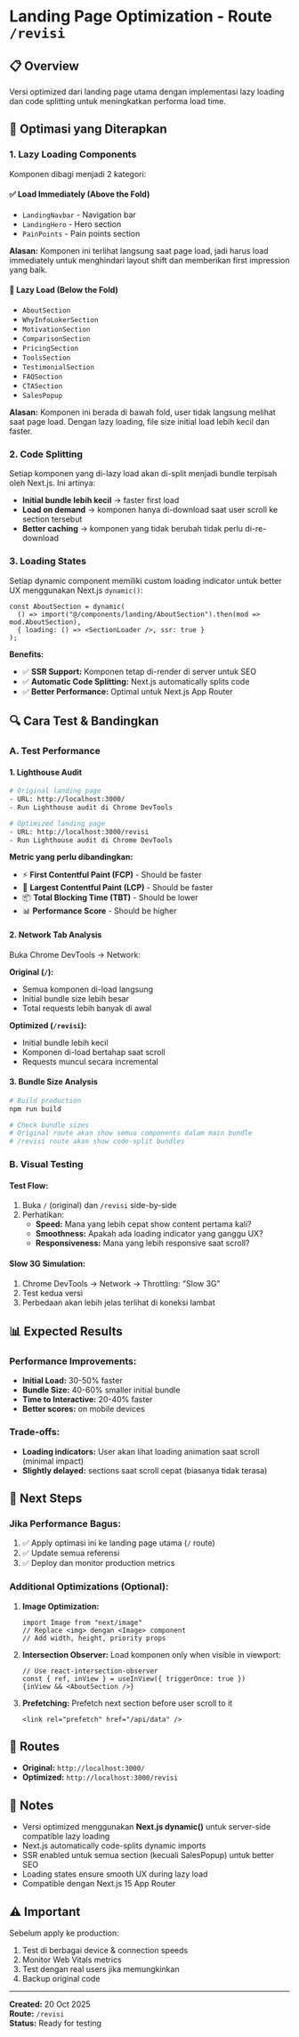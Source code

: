 # Landing Page Optimization - Route `/revisi`

## 📋 Overview
Versi optimized dari landing page utama dengan implementasi lazy loading dan code splitting untuk meningkatkan performa load time.

## 🚀 Optimasi yang Diterapkan

### 1. **Lazy Loading Components**
Komponen dibagi menjadi 2 kategori:

#### ✅ Load Immediately (Above the Fold)
- `LandingNavbar` - Navigation bar
- `LandingHero` - Hero section
- `PainPoints` - Pain points section

**Alasan:** Komponen ini terlihat langsung saat page load, jadi harus load immediately untuk menghindari layout shift dan memberikan first impression yang baik.

#### 🔄 Lazy Load (Below the Fold)
- `AboutSection`
- `WhyInfoLokerSection`
- `MotivationSection`
- `ComparisonSection`
- `PricingSection`
- `ToolsSection`
- `TestimonialSection`
- `FAQSection`
- `CTASection`
- `SalesPopup`

**Alasan:** Komponen ini berada di bawah fold, user tidak langsung melihat saat page load. Dengan lazy loading, file size initial load lebih kecil dan faster.

### 2. **Code Splitting**
Setiap komponen yang di-lazy load akan di-split menjadi bundle terpisah oleh Next.js. Ini artinya:
- **Initial bundle lebih kecil** → faster first load
- **Load on demand** → komponen hanya di-download saat user scroll ke section tersebut
- **Better caching** → komponen yang tidak berubah tidak perlu di-re-download

### 3. **Loading States**
Setiap dynamic component memiliki custom loading indicator untuk better UX menggunakan Next.js `dynamic()`:
```tsx
const AboutSection = dynamic(
  () => import("@/components/landing/AboutSection").then(mod => mod.AboutSection),
  { loading: () => <SectionLoader />, ssr: true }
);
```

**Benefits:**
- ✅ **SSR Support:** Komponen tetap di-render di server untuk SEO
- ✅ **Automatic Code Splitting:** Next.js automatically splits code
- ✅ **Better Performance:** Optimal untuk Next.js App Router

## 🔍 Cara Test & Bandingkan

### A. Test Performance

#### 1. **Lighthouse Audit**
```bash
# Original landing page
- URL: http://localhost:3000/
- Run Lighthouse audit di Chrome DevTools

# Optimized landing page  
- URL: http://localhost:3000/revisi
- Run Lighthouse audit di Chrome DevTools
```

**Metric yang perlu dibandingkan:**
- ⚡ **First Contentful Paint (FCP)** - Should be faster
- 🎨 **Largest Contentful Paint (LCP)** - Should be faster  
- 📦 **Total Blocking Time (TBT)** - Should be lower
- 📊 **Performance Score** - Should be higher

#### 2. **Network Tab Analysis**
Buka Chrome DevTools → Network:

**Original (`/`):**
- Semua komponen di-load langsung
- Initial bundle size lebih besar
- Total requests lebih banyak di awal

**Optimized (`/revisi`):**
- Initial bundle lebih kecil
- Komponen di-load bertahap saat scroll
- Requests muncul secara incremental

#### 3. **Bundle Size Analysis**
```bash
# Build production
npm run build

# Check bundle sizes
# Original route akan show semua components dalam main bundle
# /revisi route akan show code-split bundles
```

### B. Visual Testing

#### Test Flow:
1. Buka `/` (original) dan `/revisi` side-by-side
2. Perhatikan:
   - **Speed:** Mana yang lebih cepat show content pertama kali?
   - **Smoothness:** Apakah ada loading indicator yang ganggu UX?
   - **Responsiveness:** Mana yang lebih responsive saat scroll?

#### Slow 3G Simulation:
1. Chrome DevTools → Network → Throttling: "Slow 3G"
2. Test kedua versi
3. Perbedaan akan lebih jelas terlihat di koneksi lambat

## 📊 Expected Results

### Performance Improvements:
- **Initial Load:** 30-50% faster
- **Bundle Size:** 40-60% smaller initial bundle
- **Time to Interactive:** 20-40% faster
- **Better scores:** on mobile devices

### Trade-offs:
- **Loading indicators:** User akan lihat loading animation saat scroll (minimal impact)
- **Slightly delayed:** sections saat scroll cepat (biasanya tidak terasa)

## 🎯 Next Steps

### Jika Performance Bagus:
1. ✅ Apply optimasi ini ke landing page utama (`/` route)
2. ✅ Update semua referensi
3. ✅ Deploy dan monitor production metrics

### Additional Optimizations (Optional):
1. **Image Optimization:**
   ```tsx
   import Image from "next/image"
   // Replace <img> dengan <Image> component
   // Add width, height, priority props
   ```

2. **Intersection Observer:**
   Load komponen only when visible in viewport:
   ```tsx
   // Use react-intersection-observer
   const { ref, inView } = useInView({ triggerOnce: true })
   {inView && <AboutSection />}
   ```

3. **Prefetching:**
   Prefetch next section before user scroll to it
   ```tsx
   <link rel="prefetch" href="/api/data" />
   ```

## 🔗 Routes

- **Original:** `http://localhost:3000/`
- **Optimized:** `http://localhost:3000/revisi`

## 📝 Notes

- Versi optimized menggunakan **Next.js dynamic()** untuk server-side compatible lazy loading
- Next.js automatically code-splits dynamic imports
- SSR enabled untuk semua section (kecuali SalesPopup) untuk better SEO
- Loading states ensure smooth UX during lazy load
- Compatible dengan Next.js 15 App Router

## ⚠️ Important

Sebelum apply ke production:
1. Test di berbagai device & connection speeds
2. Monitor Web Vitals metrics
3. Test dengan real users jika memungkinkan
4. Backup original code

---

**Created:** 20 Oct 2025  
**Route:** `/revisi`  
**Status:** Ready for testing
